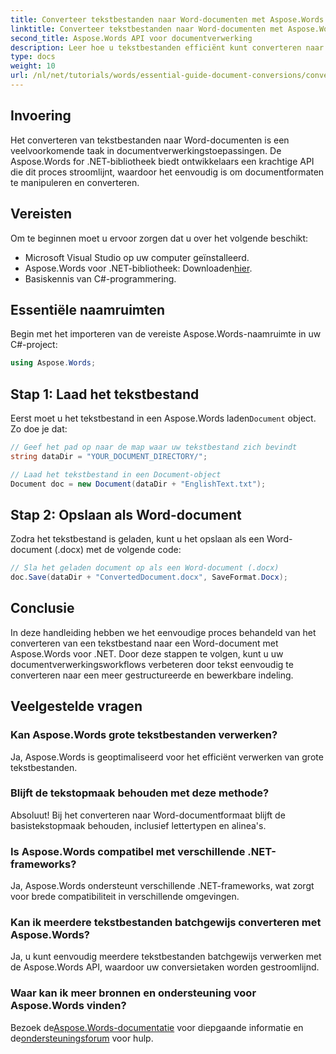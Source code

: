 ```yaml
---
title: Converteer tekstbestanden naar Word-documenten met Aspose.Words voor .NET
linktitle: Converteer tekstbestanden naar Word-documenten met Aspose.Words voor .NET
second_title: Aspose.Words API voor documentverwerking
description: Leer hoe u tekstbestanden efficiënt kunt converteren naar Word-documenten met behulp van de Aspose.Words voor .NET-bibliotheek. Deze stapsgewijze handleiding behandelt vereisten en codevoorbeelden.
type: docs
weight: 10
url: /nl/net/tutorials/words/essential-guide-document-conversions/convert-text-files-to-word-documents/
---
```

## Invoering

Het converteren van tekstbestanden naar Word-documenten is een veelvoorkomende taak in documentverwerkingstoepassingen. De Aspose.Words for .NET-bibliotheek biedt ontwikkelaars een krachtige API die dit proces stroomlijnt, waardoor het eenvoudig is om documentformaten te manipuleren en converteren.

## Vereisten

Om te beginnen moet u ervoor zorgen dat u over het volgende beschikt:
- Microsoft Visual Studio op uw computer geïnstalleerd.
-  Aspose.Words voor .NET-bibliotheek: Downloaden[hier](https://releases.aspose.com/words/net/).
- Basiskennis van C#-programmering.

## Essentiële naamruimten

Begin met het importeren van de vereiste Aspose.Words-naamruimte in uw C#-project:

```csharp
using Aspose.Words;
```

## Stap 1: Laad het tekstbestand

 Eerst moet u het tekstbestand in een Aspose.Words laden`Document` object. Zo doe je dat:

```csharp
// Geef het pad op naar de map waar uw tekstbestand zich bevindt
string dataDir = "YOUR_DOCUMENT_DIRECTORY/";

// Laad het tekstbestand in een Document-object
Document doc = new Document(dataDir + "EnglishText.txt");
```

## Stap 2: Opslaan als Word-document

Zodra het tekstbestand is geladen, kunt u het opslaan als een Word-document (.docx) met de volgende code:

```csharp
// Sla het geladen document op als een Word-document (.docx)
doc.Save(dataDir + "ConvertedDocument.docx", SaveFormat.Docx);
```

## Conclusie

In deze handleiding hebben we het eenvoudige proces behandeld van het converteren van een tekstbestand naar een Word-document met Aspose.Words voor .NET. Door deze stappen te volgen, kunt u uw documentverwerkingsworkflows verbeteren door tekst eenvoudig te converteren naar een meer gestructureerde en bewerkbare indeling.

## Veelgestelde vragen

### Kan Aspose.Words grote tekstbestanden verwerken?
Ja, Aspose.Words is geoptimaliseerd voor het efficiënt verwerken van grote tekstbestanden.

### Blijft de tekstopmaak behouden met deze methode?
Absoluut! Bij het converteren naar Word-documentformaat blijft de basistekstopmaak behouden, inclusief lettertypen en alinea's.

### Is Aspose.Words compatibel met verschillende .NET-frameworks?
Ja, Aspose.Words ondersteunt verschillende .NET-frameworks, wat zorgt voor brede compatibiliteit in verschillende omgevingen.

### Kan ik meerdere tekstbestanden batchgewijs converteren met Aspose.Words?
Ja, u kunt eenvoudig meerdere tekstbestanden batchgewijs verwerken met de Aspose.Words API, waardoor uw conversietaken worden gestroomlijnd.

### Waar kan ik meer bronnen en ondersteuning voor Aspose.Words vinden?
 Bezoek de[Aspose.Words-documentatie](https://reference.aspose.com/words/net/) voor diepgaande informatie en de[ondersteuningsforum](https://forum.aspose.com/c/words/8) voor hulp.